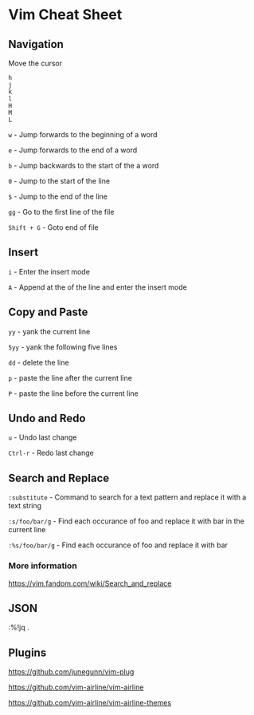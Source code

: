 # Vim Cheat Sheet

## Navigation

Move the cursor

```
h
j
k
l
H
M
L
```

`w` - Jump forwards to the beginning of a word

`e` - Jump forwards to the end of a word

`b` - Jump backwards to the start of the a word

`0` - Jump to the start of the line

`$` - Jump to the end of the line

`gg` - Go to the first line of the file

`Shift + G` - Goto end of file

## Insert

`i` - Enter the insert mode

`A` - Append at the of the line and enter the insert mode

## Copy and Paste

`yy` - yank the current line

`5yy` - yank the following five lines

`dd` - delete the line

`p` - paste the line after the current line

`P` - paste the line before the current line

## Undo and Redo

`u` - Undo last change

`Ctrl-r` - Redo last change

## Search and Replace

`:substitute` - Command to search for a text pattern and replace it with a text string

`:s/foo/bar/g` - Find each occurance of foo and replace it with bar in the current line

`:%s/foo/bar/g` - Find each occurance of foo and replace it with bar

### More information

https://vim.fandom.com/wiki/Search_and_replace

## JSON

:%!jq .

## Plugins

https://github.com/junegunn/vim-plug

https://github.com/vim-airline/vim-airline

https://github.com/vim-airline/vim-airline-themes
